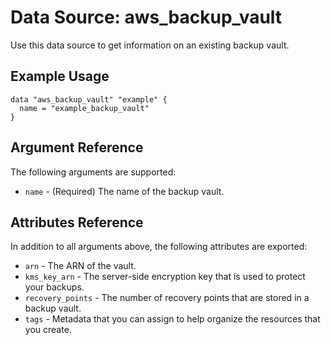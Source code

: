 
# Data Source: aws_backup_vault

Use this data source to get information on an existing backup vault.

## Example Usage

```hcl
data "aws_backup_vault" "example" {
  name = "example_backup_vault"
}
```

## Argument Reference

The following arguments are supported:

* `name` - (Required) The name of the backup vault.

## Attributes Reference

In addition to all arguments above, the following attributes are exported:

* `arn` - The ARN of the vault.
* `kms_key_arn` - The server-side encryption key that is used to protect your backups.
* `recovery_points` - The number of recovery points that are stored in a backup vault.
* `tags` - Metadata that you can assign to help organize the resources that you create.
